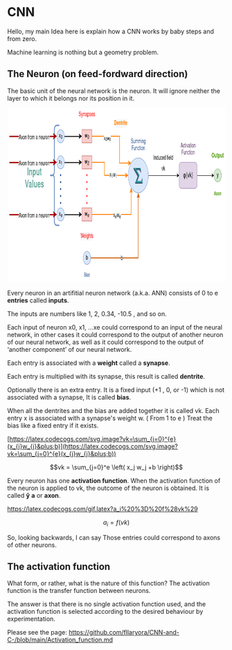 # CNN
Hello, my main Idea here is explain how a CNN works by baby steps and from zero.

Machine learning is nothing but a geometry problem.

## The Neuron (on feed-fordward direction)
The basic unit of the neural network is the neuron. It will ignore neither the layer to which it belongs nor its position in it.

<img src="Neuron.drawio.png" alt="Image of a neuron" style="height: 400px; width:871px;"/>

Every neuron in an artifitial neuron network (a.k.a. ANN) consists of 0 to e **entries** called **inputs**.

The inputs are numbers like 1, 2, 0.34, -10.5 , and so on.

Each input of neuron x0, x1, ...xe could correspond to an input of the neural network, in other cases it could correspond to the output of another neuron of our neural network, as well as it could correspond to the output of ‘another component’ of our neural network. 

Each entry is associated with a **weight** called a **synapse**.

Each entry is multiplied with its synapse, this result is called **dentrite**.

Optionally there is an extra entry. It is a fixed input (+1 , 0, or -1) which is not associated with a synapse, It is called **bias**.

When all the dentrites and the bias are added together it is called vk.
Each entry x is associated with a synapse's weight w. ( From 1 to e )
Treat the bias like a fixed entry if it exists.

[https://latex.codecogs.com/svg.image?vk=\sum_{j=0}^{e}(x_{j}w_{j}&plus;b)](https://latex.codecogs.com/svg.image?vk=\sum_{j=0}^{e}(x_{j}w_{j}&plus;b))

$$vk = \sum_{j=0}^e \left( x_j w_j +b \right)$$

Every neuron has one **activation function**.
When the activation function of the neuron is applied to vk, the outcome of the neuron is obtained. It is called **ŷ** **a** or **axon**.

https://latex.codecogs.com/gif.latex?a_i%20%3D%20f%28vk%29

$$a_i = f \left( vk \right)$$

So, looking backwards, I can say Those entries could correspond to axons of other neurons.

## The activation function

What form, or rather, what is the nature of this function? The activation function is the transfer function between neurons.

The answer is that there is no single activation function used, and the activation function is selected according to the desired behaviour by experimentation.

Please see the page: https://github.com/fllaryora/CNN-and-C-/blob/main/Activation_function.md
